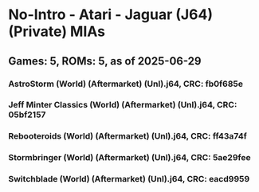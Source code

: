 # No-Intro - Atari - Jaguar (J64) (Private) MIAs
## Games: 5, ROMs: 5, as of 2025-06-29

### AstroStorm (World) (Aftermarket) (Unl).j64, CRC: fb0f685e
### Jeff Minter Classics (World) (Aftermarket) (Unl).j64, CRC: 05bf2157
### Rebooteroids (World) (Aftermarket) (Unl).j64, CRC: ff43a74f
### Stormbringer (World) (Aftermarket) (Unl).j64, CRC: 5ae29fee
### Switchblade (World) (Aftermarket) (Unl).j64, CRC: eacd9959

